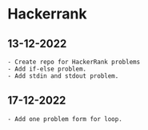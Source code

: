 # Hackerrank
## 13-12-2022 
	- Create repo for HackerRank problems
	- Add if-else problem.
	- Add stdin and stdout problem.
## 17-12-2022
	- Add one problem form for loop. 
